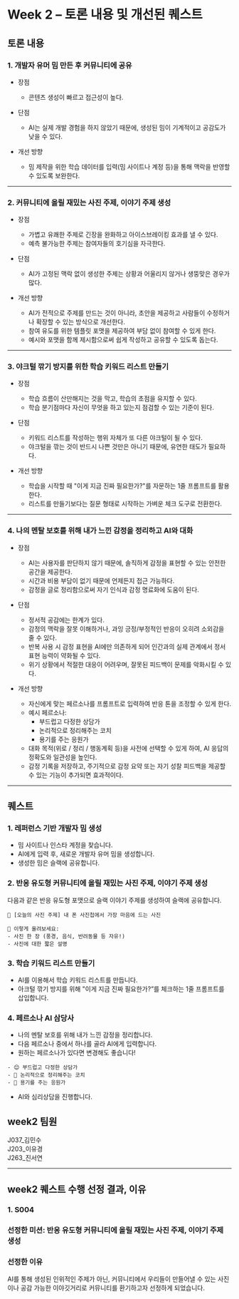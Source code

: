 # Week 2 – 토론 내용 및 개선된 퀘스트
## 토론 내용
### 1. 개발자 유머 밈 만든 후 커뮤니티에 공유

- 장점  
  - 콘텐츠 생성이 빠르고 접근성이 높다.  

- 단점  
  - AI는 실제 개발 경험을 하지 않았기 때문에, 생성된 밈이 기계적이고 공감도가 낮을 수 있다.

- 개선 방향  
  - 밈 제작을 위한 학습 데이터를 입력(밈 사이트나 계정 등)을 통해 맥락을 반영할 수 있도록 보완한다.

---

### 2. 커뮤니티에 올릴 재밌는 사진 주제, 이야기 주제 생성

- 장점  
  - 가볍고 유쾌한 주제로 긴장을 완화하고 아이스브레이킹 효과를 낼 수 있다.  
  - 예측 불가능한 주제는 참여자들의 호기심을 자극한다.

- 단점  
  - AI가 고정된 맥락 없이 생성한 주제는 상황과 어울리지 않거나 생뚱맞은 경우가 많다.  

- 개선 방향  
  - AI가 전적으로 주제를 만드는 것이 아니라, 초안을 제공하고 사람들이 수정하거나 확장할 수 있는 방식으로 개선한다.  
  - 참여 유도를 위한 템플릿 포맷을 제공하여 부담 없이 참여할 수 있게 한다.  
  - 예시와 포맷을 함께 제시함으로써 쉽게 작성하고 공유할 수 있도록 돕는다.

---

### 3. 야크털 깎기 방지를 위한 학습 키워드 리스트 만들기

- 장점  
  - 학습 흐름이 산만해지는 것을 막고, 학습의 초점을 유지할 수 있다.  
  - 학습 분기점마다 자신이 무엇을 하고 있는지 점검할 수 있는 기준이 된다.

- 단점  
  - 키워드 리스트를 작성하는 행위 자체가 또 다른 야크털이 될 수 있다.  
  - 야크털을 깎는 것이 반드시 나쁜 것만은 아니기 때문에, 유연한 태도가 필요하다.

- 개선 방향  
  - 학습을 시작할 때 "이게 지금 진짜 필요한가?"를 자문하는 1줄 프롬프트를 활용한다.  
  - 리스트를 만들기보다는 질문 형태로 시작하는 가벼운 체크 도구로 전환한다.

---

### 4. 나의 멘탈 보호를 위해 내가 느낀 감정을 정리하고 AI와 대화

- 장점  
  - AI는 사용자를 판단하지 않기 때문에, 솔직하게 감정을 표현할 수 있는 안전한 공간을 제공한다.  
  - 시간과 비용 부담이 없기 때문에 언제든지 접근 가능하다.  
  - 감정을 글로 정리함으로써 자기 인식과 감정 명료화에 도움이 된다.

- 단점  
  - 정서적 공감에는 한계가 있다.  
  - 감정의 맥락을 잘못 이해하거나, 과잉 긍정/부정적인 반응이 오히려 소외감을 줄 수 있다.  
  - 반복 사용 시 감정 표현을 AI에만 의존하게 되어 인간과의 실제 관계에서 정서 표현 능력이 약화될 수 있다.  
  - 위기 상황에서 적절한 대응이 어려우며, 잘못된 피드백이 문제를 악화시킬 수 있다.

- 개선 방향  
  - 자신에게 맞는 페르소나를 프롬프트로 입력하여 반응 톤을 조정할 수 있게 한다.  
  - 예시 페르소나:
    - 부드럽고 다정한 상담가  
    - 논리적으로 정리해주는 코치  
    - 용기를 주는 응원가  
  - 대화 목적(위로 / 정리 / 행동계획 등)을 사전에 선택할 수 있게 하여, AI 응답의 정확도와 일관성을 높인다.  
  - 감정 기록을 저장하고, 주기적으로 감정 요약 또는 자기 성찰 피드백을 제공할 수 있는 기능이 추가되면 효과적이다.

---

## 퀘스트

### 1. 레퍼런스 기반 개발자 밈 생성
- 밈 사이트나 인스타 계정을 찾습니다.
- AI에게 입력 후, 새로운 개발자 유머 밈을 생성합니다.
- 생성한 밈은 슬랙에 공유합니다.

### 2. 반응 유도형 커뮤니티에 올릴 재밌는 사진 주제, 이야기 주제 생성
다음과 같은 반응 유도형 포맷으로 슬랙 이야기 주제를 생성하여 슬랙에 공유합니다.
```
📸 [오늘의 사진 주제] 내 폰 사진첩에서 가장 마음에 드는 사진

💬 이렇게 올려보세요:
- 사진 한 장 (풍경, 음식, 반려동물 등 자유!)
- 사진에 대한 짧은 설명
```
	
### 3. 학습 키워드 리스트 만들기
- AI를 이용해서 학습 키워드 리스트를 만듭니다.
- 아크털 깎기 방지를 위해 "이게 지금 진짜 필요한가?”를 체크하는 1줄 프롬프트를 삽입합니다.

### 4. 페르소나 AI 삼당사
- 나의 멘탈 보호를 위해 내가 느낀 감정을 정리합니다.
- 다음 페르소나 중에서 하나를 골라 AI에게 입력합니다.
- 원하는 페르소나가 있다면 변경해도 좋습니다!

```
- 😌 부드럽고 다정한 상담가
- 🤔 논리적으로 정리해주는 코치
- 💪 용기를 주는 응원가
```
- AI와 심리상담을 진행합니다.

## week2 팀원
J037_김민수 <br>
J203_이유경<br>
J263_진서연<br>

----

## week2 퀘스트 수행 선정 결과, 이유

### 1. S004
### 선정한 미션: 반응 유도형 커뮤니티에 올릴 재밌는 사진 주제, 이야기 주제 생성
### 선정한 이유
AI를 통해 생성된 인위적인 주제가 아닌, 커뮤니티에서 우리들이 만들어낼 수 있는 사진이나 공감 가능한 이야깃거리로 커뮤니티를 환기하고자 선정하게 되었습니다.
